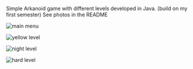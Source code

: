 Simple Arkanoid game with different levels developed in Java. (build on my first semester) See photos in the README

![main menu](https://user-images.githubusercontent.com/45950682/93482043-edec6000-f907-11ea-9328-7b101af2bc1f.jpg)

![yellow level](https://user-images.githubusercontent.com/45950682/93482980-f98c5680-f908-11ea-97e8-2de965c12041.jpg)

![night level](https://user-images.githubusercontent.com/45950682/93482998-fe510a80-f908-11ea-9824-88c0992165f3.jpg)

![hard level](https://user-images.githubusercontent.com/45950682/93483078-1759bb80-f909-11ea-9955-075750680a54.jpg)
